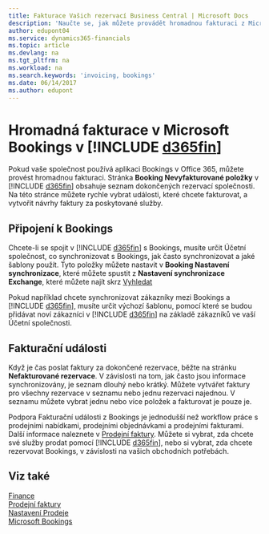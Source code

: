 ```yaml
---
title: Fakturace Vašich rezervací Business Central | Microsoft Docs
description: 'Naučte se, jak můžete provádět hromadnou fakturaci z Microsoft Bookings v Business Central'
author: edupont04
ms.service: dynamics365-financials
ms.topic: article
ms.devlang: na
ms.tgt_pltfrm: na
ms.workload: na
ms.search.keywords: 'invoicing, bookings'
ms.date: 06/14/2017
ms.author: edupont
---
```

# <a name="bulk-invoicing-for-microsoft-bookings-in-include-d365finincludesd365fin_mdmd"></a>Hromadná fakturace v Microsoft Bookings v [!INCLUDE [d365fin](includes/d365fin_md.md)]
Pokud vaše společnost používá aplikaci Bookings v Office 365, můžete provést hromadnou fakturaci. Stránka **Booking Nevyfakturované položky** v [!INCLUDE [d365fin](includes/d365fin_md.md)] obsahuje seznam dokončených rezervací společnosti. Na této stránce můžete rychle vybrat události, které chcete fakturovat, a vytvořit návrhy faktury za poskytované služby.  

## <a name="connect-to-bookings"></a>Připojení k Bookings
Chcete-li se spojit v [!INCLUDE [d365fin](includes/d365fin_md.md)] s Bookings, musíte určit Účetní společnost, co synchronizovat s Bookings, jak často synchronizovat a jaké šablony použít. Tyto položky můžete nastavit v **Booking Nastavení synchronizace**, které můžete spustit z **Nastavení synchronizace Exchange**, které můžete najít skrz [Vyhledat](ui-search.md)  

Pokud například chcete synchronizovat zákazníky mezi Bookings a [!INCLUDE [d365fin](includes/d365fin_md.md)], musíte určit výchozí šablonu, pomocí které se budou přidávat noví zákazníci v [!INCLUDE [d365fin](includes/d365fin_md.md)] na základě zákazníků ve vaší Účetní společnosti.  

## <a name="invoice-appointments"></a>Fakturační události
Když je čas poslat faktury za dokončené rezervace, běžte na stránku **Nefakturované rezervace**. V závislosti na tom, jak často jsou informace synchronizovány, je seznam dlouhý nebo krátký. Můžete vytvářet faktury pro všechny rezervace v seznamu nebo jednu rezervaci najednou. V seznamu můžete vybrat jednu nebo více položek a fakturovat je pouze je.  

Podpora Fakturační události z Bookings je jednodušší než workflow práce s prodejními nabídkami, prodejními objednávkami a prodejními fakturami. Další informace naleznete v [Prodejní faktury](sales-how-invoice-sales.md). Můžete si vybrat, zda chcete své služby prodat pomocí [!INCLUDE [d365fin](includes/d365fin_md.md)], nebo si vybrat, zda chcete rezervovat Bookings, v závislosti na vašich obchodních potřebách.  

## <a name="see-also"></a>Viz také
[Finance](finance.md)  
[Prodejní faktury](sales-how-invoice-sales.md)  
[Nastavení Prodeje](sales-setup-sales.md)  
[Microsoft Bookings](https://products.office.com/en-us/business/scheduling-and-booking-app)  
